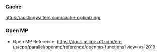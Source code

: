 ### Cache

https://austingwalters.com/cache-optimizing/

### Open MP

- Open MP Reference: https://docs.microsoft.com/en-us/cpp/parallel/openmp/reference/openmp-functions?view=vs-2019